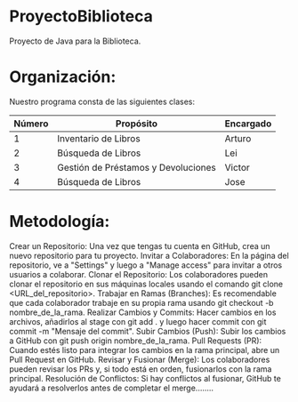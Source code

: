 # ProyectoBiblioteca
Proyecto de Java para la Biblioteca.

# Organización:

Nuestro programa consta de las siguientes clases:

| Número | Propósito  | Encargado |
| ------------- | ------------- | ------------- |
| 1  | Inventario de Libros  | Arturo |
| 2  | Búsqueda de Libros | Lei |
| 3  | Gestión de Préstamos y Devoluciones | Victor |
| 4  | Búsqueda de Libros | Jose |

# Metodología:
Crear un Repositorio:
Una vez que tengas tu cuenta en GitHub, crea un nuevo repositorio para tu proyecto.
Invitar a Colaboradores:
En la página del repositorio, ve a "Settings" y luego a "Manage access" para invitar a otros usuarios a colaborar.
Clonar el Repositorio:
Los colaboradores pueden clonar el repositorio en sus máquinas locales usando el comando git clone <URL_del_repositorio>.
Trabajar en Ramas (Branches):
Es recomendable que cada colaborador trabaje en su propia rama usando git checkout -b nombre_de_la_rama.
Realizar Cambios y Commits:
Hacer cambios en los archivos, añadirlos al stage con git add . y luego hacer commit con git commit -m "Mensaje del commit".
Subir Cambios (Push):
Subir los cambios a GitHub con git push origin nombre_de_la_rama.
Pull Requests (PR):
Cuando estés listo para integrar los cambios en la rama principal, abre un Pull Request en GitHub.
Revisar y Fusionar (Merge):
Los colaboradores pueden revisar los PRs y, si todo está en orden, fusionarlos con la rama principal.
Resolución de Conflictos:
Si hay conflictos al fusionar, GitHub te ayudará a resolverlos antes de completar el merge........
